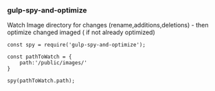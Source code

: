 ### gulp-spy-and-optimize

Watch Image directory for changes (rename,additions,deletions) - then optimize changed imaged ( if not already optimized)

```
const spy = require('gulp-spy-and-optimize');

const pathToWatch = {
    path:'/public/images/'
}

spy(pathToWatch.path);
```